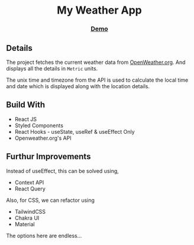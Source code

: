 <h1 align="center">My Weather App</h1>

<div align="center">
  <h3>
   <a href="https://sk-weather-app-react.netlify.app/">
      Demo
    </a>
  </h3>
</div>

## Details

The project fetches the current weather data from [OpenWeather.org](openweathermap.org).
And displays all the details in `Metric` units.

The unix time and timezone from the API is used to calculate the local time and date which is displayed along with the location details.

## Build With

- React JS
- Styled Components
- React Hooks - useState, useRef & useEffect Only
- Openweather.org's API

## Furthur Improvements

Instead of useEffect, this can be solved using,

- Context API
- React Query

Also, for CSS, we can refactor using

- TailwindCSS
- Chakra UI
- Material

The options here are endless...
